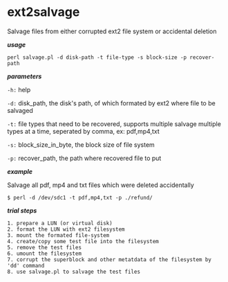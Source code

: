 # ext2salvage

Salvage files from either corrupted ext2 file system or accidental deletion

**_usage_**
```
perl salvage.pl -d disk-path -t file-type -s block-size -p recover-path
```

**_parameters_**

`-h:` help 

`-d:` disk_path, the disk's path, of which formated by ext2 where file to be salvaged

`-t:` file types that need to be recovered, supports multiple salvage multiple types at a time, seperated by comma, ex: pdf,mp4,txt

`-s:` block_size_in_byte, the block size of file system 

`-p:` recover_path, the path where recovered file to put

**_example_**

Salvage all pdf, mp4 and txt files which were deleted accidentally
```
$ perl -d /dev/sdc1 -t pdf,mp4,txt -p ./refund/
```

**_trial steps_**
```
1. prepare a LUN (or virtual disk)
2. format the LUN with ext2 filesystem
3. mount the formated file-system
4. create/copy some test file into the filesystem
5. remove the test files
6. umount the filesystem
7. corrupt the superblock and other metatdata of the filesystem by 'dd' command
8. use salvage.pl to salvage the test files
```

